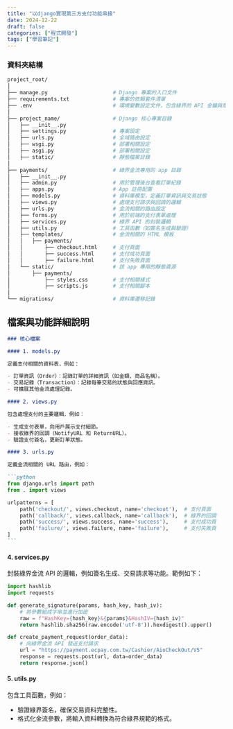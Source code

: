 ```yaml
---
title: "以django實現第三方支付功能串接"
date: 2024-12-22
draft: false
categories: ["程式開發"]
tags: ["學習筆記"]
---
```


### 資料夾結構

```zsh
project_root/
│
├── manage.py                     # Django 專案的入口文件
├── requirements.txt              # 專案的依賴套件清單
├── .env                          # 環境變數設定文件，包含綠界的 API 金鑰與商店代號
│
├── project_name/                 # Django 核心專案目錄
│   ├── __init__.py
│   ├── settings.py               # 專案設定
│   ├── urls.py                   # 全域路由設定
│   ├── wsgi.py                   # 部署相關設定
│   ├── asgi.py                   # 部署相關設定
│   ├── static/                   # 靜態檔案目錄
│
├── payments/                     # 綠界金流專用的 app 目錄
│   ├── __init__.py
│   ├── admin.py                  # 用於管理後台查看訂單紀錄
│   ├── apps.py                   # App 註冊配置
│   ├── models.py                 # 資料庫模型，定義訂單資訊與交易狀態
│   ├── views.py                  # 處理支付請求與回調的邏輯
│   ├── urls.py                   # 金流相關的路由設定
│   ├── forms.py                  # 用於前端的支付表單處理
│   ├── services.py               # 綠界 API 的封裝邏輯
│   ├── utils.py                  # 工具函數（如簽名生成與驗證）
│   ├── templates/                # 金流相關的 HTML 模板
│   │   ├── payments/
│   │       ├── checkout.html     # 支付頁面
│   │       ├── success.html      # 支付成功頁面
│   │       ├── failure.html      # 支付失敗頁面
│   └── static/                   # 該 app 專用的靜態資源
│       ├── payments/
│           ├── styles.css        # 支付相關樣式
│           ├── scripts.js        # 支付相關腳本
│
└── migrations/                   # 資料庫遷移記錄
```

## 檔案與功能詳細說明

````markdown
### 核心檔案

#### 1. models.py

定義支付相關的資料表，例如：

- 訂單資訊（Order）：記錄訂單的詳細資訊（如金額、商品名稱）。
- 交易記錄（Transaction）：記錄每筆交易的狀態與回應資訊。
- 可擴展其他金流處理記錄。

#### 2. views.py

包含處理支付的主要邏輯，例如：

- 生成支付表單，向用戶展示支付細節。
- 接收綠界的回調（NotifyURL 和 ReturnURL）。
- 驗證支付簽名，更新訂單狀態。

#### 3. urls.py

定義金流相關的 URL 路由，例如：

```python
from django.urls import path
from . import views

urlpatterns = [
    path('checkout/', views.checkout, name='checkout'),  # 支付頁面
    path('callback/', views.callback, name='callback'),  # 綠界的回調
    path('success/', views.success, name='success'),     # 支付成功頁
    path('failure/', views.failure, name='failure'),     # 支付失敗頁
]
```
````

#### 4. services.py

封裝綠界金流 API 的邏輯，例如簽名生成、交易請求等功能。範例如下：

```python
import hashlib
import requests

def generate_signature(params, hash_key, hash_iv):
    # 將參數組成字串並進行加密
    raw = f"HashKey={hash_key}&{params}&HashIV={hash_iv}"
    return hashlib.sha256(raw.encode('utf-8')).hexdigest().upper()

def create_payment_request(order_data):
    # 向綠界金流 API 發送支付請求
    url = "https://payment.ecpay.com.tw/Cashier/AioCheckOut/V5"
    response = requests.post(url, data=order_data)
    return response.json()
```

#### 5. utils.py

包含工具函數，例如：

- 驗證綠界簽名，確保交易資料完整性。
- 格式化金流參數，將輸入資料轉換為符合綠界規範的格式。

```

```
